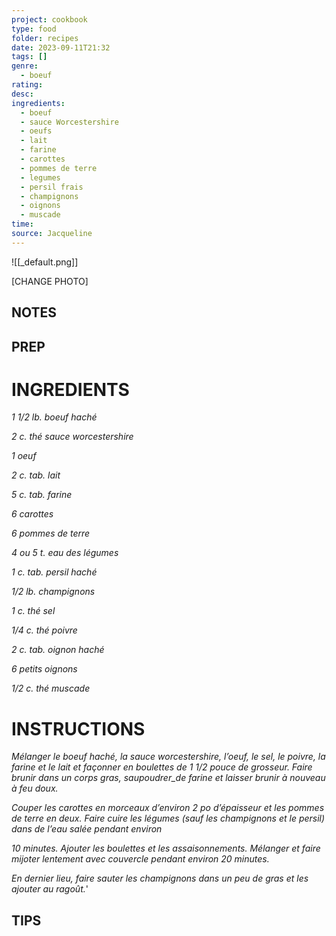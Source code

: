 ```yaml
---
project: cookbook
type: food
folder: recipes
date: 2023-09-11T21:32
tags: []
genre:
  - boeuf
rating: 
desc: 
ingredients:
  - boeuf
  - sauce Worcestershire
  - oeufs
  - lait
  - farine
  - carottes
  - pommes de terre
  - legumes
  - persil frais
  - champignons
  - oignons
  - muscade
time: 
source: Jacqueline
---
```


![[_default.png]]

[CHANGE PHOTO]


## NOTES




## PREP


# INGREDIENTS

_1 1/2 lb. boeuf haché_

_2 c. thé sauce worcestershire_

_1 oeuf_

_2 c. tab. lait_

_5 c. tab. farine_

_6 carottes_

_6 pommes de terre_

_4 ou 5 t. eau des légumes_

_1 c. tab. persil haché_

_1/2 lb. champignons_

_1 c. thé sel_

_1/4 c. thé poivre_

_2 c. tab. oignon haché_

_6 petits oignons_

_1/2 c. thé muscade_



# INSTRUCTIONS

_Mélanger le boeuf haché, la sauce worcestershire,_
_l’oeuf, le sel, le poivre, la farine et le_
_lait et façonner en boulettes de 1 1/2 pouce_
_de grosseur. Faire brunir dans un corps gras,_
_saupoudrer_de farine et laisser brunir à nouveau_
_à feu doux._

_Couper les carottes en morceaux d’environ 2_
_po d’épaisseur et les pommes de terre en deux._
_Faire cuire les légumes (sauf les champignons_
_et le persil) dans de l’eau salée pendant_
_environ_

_10 minutes. Ajouter les boulettes_
_et les assaisonnements. Mélanger et faire_
_mijoter lentement avec couvercle pendant_
_environ 20 minutes._

_En dernier lieu, faire sauter les champignons_
_dans un peu de gras et les ajouter au ragoût._'




## TIPS



